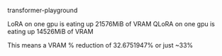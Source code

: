 transformer-playground

LoRA on one gpu is eating up 21576MiB of VRAM
QLoRA on one gpu is eating up 14526MiB of VRAM

This means a VRAM % reduction of 32.6751947% or just ~33% 